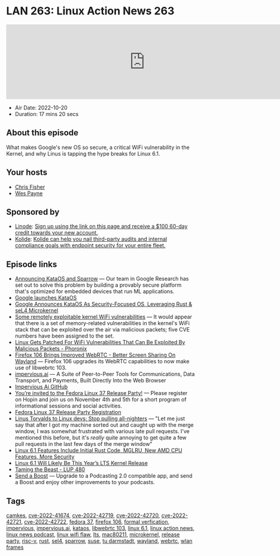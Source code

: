 # LAN 263: Linux Action News 263

<iframe src="https://player.fireside.fm/v2/DAcK9LdX+6zlp1id7?theme=dark" width="740" height="200" frameborder="0" scrolling="no"></iframe>

* Air Date: 2022-10-20
* Duration: 17 mins 20 secs

## About this episode

What makes Google's new OS so secure, a critical WiFi vulnerability in the Kernel, and why Linus is tapping the hype breaks for Linux 6.1.

## Your hosts
* [Chris Fisher](https://linuxactionnews.com/hosts/chris)
* [Wes Payne](https://linuxactionnews.com/hosts/wes)

## Sponsored by

  * [Linode](http://linode.com/lan): [Sign up using the link on this page and receive a $100 60-day credit towards your new account. ](http://linode.com/lan)
  * [Kolide](https://l.kolide.co/3klbWzr): [Kolide can help you nail third-party audits and internal compliance goals with endpoint security for your entire fleet. ](https://l.kolide.co/3klbWzr)



## Episode links

  * [Announcing KataOS and Sparrow](https://opensource.googleblog.com/2022/10/announcing-kataos-and-sparrow.html?m=1 "Announcing KataOS and Sparrow") — Our team in Google Research has set out to solve this problem by building a provably secure platform that's optimized for embedded devices that run ML applications.
  * [Google launches KataOS](https://lwn.net/Articles/911332/#Comments "Google launches KataOS")
  * [Google Announces KataOS As Security-Focused OS, Leveraging Rust & seL4 Microkernel](https://www.phoronix.com/news/Google-KataOS "Google Announces KataOS As Security-Focused OS, Leveraging Rust & seL4 Microkernel")
  * [Some remotely exploitable kernel WiFi vulnerabilities](https://lwn.net/Articles/911062/ "Some remotely exploitable kernel WiFi vulnerabilities") — It would appear that there is a set of memory-related vulnerabilities in the kernel's WiFi stack that can be exploited over the air via malicious packets; five CVE numbers have been assigned to the set.
  * [Linux Gets Patched For WiFi Vulnerabilities That Can Be Exploited By Malicious Packets - Phoronix](https://www.phoronix.com/news/Linux-WiFi-Malicious-Packets "Linux Gets Patched For WiFi Vulnerabilities That Can Be Exploited By Malicious Packets - Phoronix")
  * [Firefox 106 Brings Improved WebRTC - Better Screen Sharing On Wayland](https://www.phoronix.com/news/Firefox-106-Available "Firefox 106 Brings Improved WebRTC - Better Screen Sharing On Wayland") — Firefox 106 upgrades its WebRTC capabilities to now make use of libwebrtc 103.
  * [impervious.ai](http://impervious.ai/ "impervious.ai") — A Suite of Peer-to-Peer Tools for Communications, Data Transport, and Payments, Built Directly Into the Web Browser
  * [Impervious Ai GitHub](https://github.com/imperviousai "Impervious Ai GitHub")
  * [You’re invited to the Fedora Linux 37 Release Party!](https://fedoramagazine.org/youre-invited-to-the-fedora-linux-37-release-party/ "You’re invited to the Fedora Linux 37 Release Party!") — Please register on Hopin and join us on November 4th and 5th for a short program of informational sessions and social activities.
  * [Fedora Linux 37 Release Party Registration](https://hopin.com/events/fedora-linux-37-release-party/registration "Fedora Linux 37 Release Party Registration")
  * [Linus Torvalds to Linux devs: Stop pulling all-nighters](https://www.theregister.com/2022/10/17/linux_6_1_rc1/ "Linus Torvalds to Linux devs: Stop pulling all-nighters") — "Let me just say that after I got my machine sorted out and caught up with the merge window, I was somewhat frustrated with various late pull requests. I've mentioned this before, but it's _really_ quite annoying to get quite a few pull requests in the last few days of the merge window"
  * [Linux 6.1 Features Include Initial Rust Code, MGLRU, New AMD CPU Features, More Security](https://www.phoronix.com/review/linux-61-features "Linux 6.1 Features Include Initial Rust Code, MGLRU, New AMD CPU Features, More Security")
  * [Linux 6.1 Will Likely Be This Year’s LTS Kernel Release](https://www.phoronix.com/news/Linux-6.1-Likely-LTS "Linux 6.1 Will Likely Be This Year’s LTS Kernel Release")
  * [Taming the Beast - LUP 480](https://www.jupiterbroadcasting.com/show/linux-unplugged/480/ "Taming the Beast - LUP 480")
  * [Send a Boost](https://podcastindex.org/apps?appTypes=app&elements=Value "Send a Boost") — Upgrade to a Podcasting 2.0 compatible app, and send a Boost and enjoy other improvements to your podcasts.



## Tags

[camkes](https://linuxactionnews.com/tags/camkes), [cve-2022-41674](https://linuxactionnews.com/tags/cve-2022-41674), [cve-2022-42719](https://linuxactionnews.com/tags/cve-2022-42719), [cve-2022-42720](https://linuxactionnews.com/tags/cve-2022-42720), [cve-2022-42721](https://linuxactionnews.com/tags/cve-2022-42721), [cve-2022-42722](https://linuxactionnews.com/tags/cve-2022-42722), [fedora 37](https://linuxactionnews.com/tags/fedora%2037), [firefox 106](https://linuxactionnews.com/tags/firefox%20106), [formal verfication](https://linuxactionnews.com/tags/formal%20verfication), [impervious](https://linuxactionnews.com/tags/impervious), [impervious.ai](https://linuxactionnews.com/tags/impervious.ai), [kataos](https://linuxactionnews.com/tags/kataos), [libwebrtc 103](https://linuxactionnews.com/tags/libwebrtc%20103), [linux 6.1](https://linuxactionnews.com/tags/linux%206.1), [linux action news](https://linuxactionnews.com/tags/linux%20action%20news), [linux news podcast](https://linuxactionnews.com/tags/linux%20news%20podcast), [linux wifi flaw](https://linuxactionnews.com/tags/linux%20wifi%20flaw), [lts](https://linuxactionnews.com/tags/lts), [mac80211](https://linuxactionnews.com/tags/mac80211), [microkernel](https://linuxactionnews.com/tags/microkernel), [release party](https://linuxactionnews.com/tags/release%20party), [risc-v](https://linuxactionnews.com/tags/risc-v), [rust](https://linuxactionnews.com/tags/rust), [sel4](https://linuxactionnews.com/tags/sel4), [sparrow](https://linuxactionnews.com/tags/sparrow), [suse](https://linuxactionnews.com/tags/suse), [tu darmstadt](https://linuxactionnews.com/tags/tu%20darmstadt), [wayland](https://linuxactionnews.com/tags/wayland), [webrtc](https://linuxactionnews.com/tags/webrtc), [wlan frames](https://linuxactionnews.com/tags/wlan%20frames)